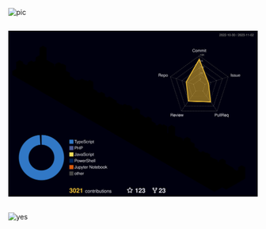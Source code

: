 ![pic](https://user-images.githubusercontent.com/77166960/161437870-b88de6ec-120b-47fd-a5a6-88e0bc8e4053.png)

##

![3d](./profile-3d-contrib/profile-night-rainbow.svg)

##

<!-- [![committers.top badge](https://user-badge.committers.top/thailand/Gusb3ll.svg)](https://user-badge.committers.top/thailand/Gusb3ll) !-->

![yes](https://user-images.githubusercontent.com/77166960/220215105-1c0459dd-69b7-4c9e-8c0b-f3ee2c50618a.gif)
